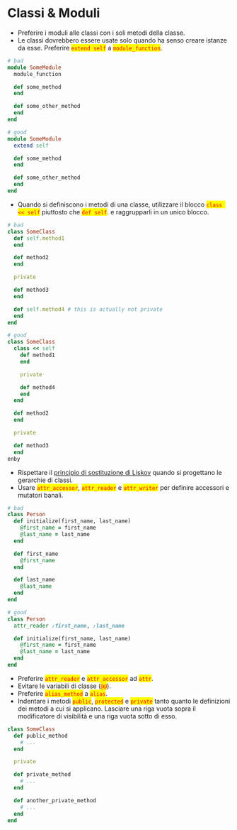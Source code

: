 # Classi & Moduli

* Preferire i moduli alle classi con i soli metodi della classe.
* Le classi dovrebbero essere usate solo quando ha senso creare istanze da esse. Preferire <mark style="color:red;">`extend self`</mark> a <mark style="color:red;">`module_function`</mark>.

```ruby
# bad
module SomeModule
  module_function

  def some_method
  end

  def some_other_method
  end
end

# good
module SomeModule
  extend self

  def some_method
  end

  def some_other_method
  end
end
```

* Quando si definiscono i metodi di una classe, utilizzare il blocco <mark style="color:red;">`class << self`</mark> piuttosto che <mark style="color:red;">`def self`</mark>. e raggrupparli in un unico blocco.

```ruby
# bad
class SomeClass
  def self.method1
  end

  def method2
  end

  private

  def method3
  end

  def self.method4 # this is actually not private
  end
end

# good
class SomeClass
  class << self
    def method1
    end

    private

    def method4
    end
  end

  def method2
  end

  private

  def method3
  end
enby
```

* Rispettare il [principio di sostituzione di Liskov](../approfondimenti/principio-di-sostituzione-di-liskov.md) quando si progettano le gerarchie di classi.&#x20;
* Usare <mark style="color:red;">`attr_accessor`</mark>, <mark style="color:red;">`attr_reader`</mark> e <mark style="color:red;">`attr_writer`</mark> per definire accessori e mutatori banali.

```ruby
# bad
class Person
  def initialize(first_name, last_name)
    @first_name = first_name
    @last_name = last_name
  end

  def first_name
    @first_name
  end

  def last_name
    @last_name
  end
end

# good
class Person
  attr_reader :first_name, :last_name

  def initialize(first_name, last_name)
    @first_name = first_name
    @last_name = last_name
  end
end
```

* Preferire <mark style="color:red;">`attr_reader`</mark> e <mark style="color:red;">`attr_accessor`</mark> ad <mark style="color:red;">`attr`</mark>.&#x20;
* Evitare le variabili di classe (<mark style="color:red;">`@@`</mark>).&#x20;
* Preferire <mark style="color:red;">`alias_method`</mark> a <mark style="color:red;">`alias`</mark>.
* Indentare i metodi <mark style="color:red;">`public`</mark>, <mark style="color:red;">`protected`</mark> e <mark style="color:red;">`private`</mark> tanto quanto le definizioni dei metodi a cui si applicano. Lasciare una riga vuota sopra il modificatore di visibilità e una riga vuota sotto di esso.

```ruby
class SomeClass
  def public_method
    # ...
  end

  private

  def private_method
    # ...
  end

  def another_private_method
    # ...
  end
end
```
